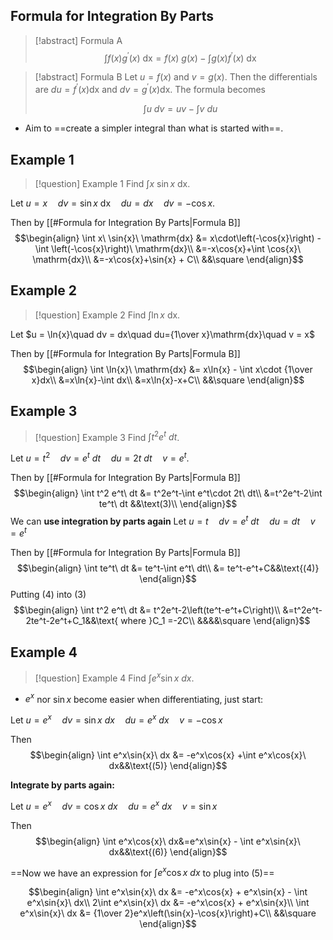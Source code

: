 ## Formula for Integration By Parts

>[!abstract] Formula A
>$$
>\int f(x)g^\prime(x)\ \mathrm{dx} = f(x)\ g(x) - \int g(x)f^\prime(x)\ \mathrm{dx}
>$$

>[!abstract] Formula B
>Let $u = f(x)$ and $v = g(x)$. Then the differentials are $du=f^\prime(x)\mathrm{dx}$ and $dv=g^\prime(x)\mathrm{dx}$. The formula becomes
>
>$$\int u\ dv = uv - \int v\ du$$

- Aim to ==create a simpler integral than what is started with==.

## Example 1

>[!question] Example 1
>Find $\int x\ \sin{x}\ \mathrm{dx}$.

Let 
$u = x\quad dv=\sin{x}\ \mathrm{dx}\quad du = dx\quad dv = -\cos{x}$.

Then by [[#Formula for Integration By Parts|Formula B]] 
$$\begin{align}
\int x\ \sin{x}\ \mathrm{dx} &= x\cdot\left(-\cos{x}\right) - \int \left(-\cos{x}\right)\ \mathrm{dx}\\
&=-x\cos{x}+\int \cos{x}\ \mathrm{dx}\\
&=-x\cos{x}+\sin{x} + C\\
&&\square
\end{align}$$



## Example 2

>[!question] Example 2
>Find $\int \ln{x}\ \mathrm{dx}$.

Let
$u = \ln{x}\quad dv = dx\quad du={1\over x}\mathrm{dx}\quad v = x$

Then by [[#Formula for Integration By Parts|Formula B]]
$$\begin{align}
\int \ln{x}\ \mathrm{dx} &= x\ln{x} - \int x\cdot {1\over x}dx\\
&=x\ln{x}-\int dx\\
&=x\ln{x}-x+C\\
&&\square
\end{align}$$
## Example 3

>[!question] Example 3
>Find $\int t^2e^t\ dt$.

Let
$u = t^2\quad dv = e^t\ dt\quad du=2t\ dt\quad v = e^t$.

Then by [[#Formula for Integration By Parts|Formula B]]
$$\begin{align}
\int t^2 e^t\ dt &= t^2e^t-\int e^t\cdot 2t\ dt\\
&=t^2e^t-2\int te^t\ dt &&\text(3)\\
\end{align}$$
We can **use integration by parts again**
Let
$u = t\quad dv=e^t\ dt\quad du=dt\quad v = e^t$

Then by [[#Formula for Integration By Parts|Formula B]]
$$\begin{align}
\int te^t\ dt &= te^t-\int e^t\ dt\\
&= te^t-e^t+C&&\text{(4)}
\end{align}$$
Putting (4) into (3)
$$\begin{align}
\int t^2 e^t\ dt &= t^2e^t-2\left(te^t-e^t+C\right)\\
&=t^2e^t-2te^t-2e^t+C_1&&\text{ where }C_1 =-2C\\
&&&&\square
\end{align}$$
## Example 4

>[!question] Example 4
>Find $\int e^x\sin{x}\ dx$.

- $e^x$ nor $\sin{x}$ become easier when differentiating, just start:


Let
$u = e^x\quad dv=\sin{x}\ dx\quad du=e^x\ dx\quad v=-\cos{x}$

Then
$$\begin{align}
\int e^x\sin{x}\ dx &= -e^x\cos{x} +\int e^x\cos{x}\ dx&&\text{(5)}
\end{align}$$


**Integrate by parts again:**

Let
$u = e^x\quad dv = \cos{x}\ dx\quad du=e^x\ dx\quad v=\sin{x}$

Then
$$\begin{align}
\int e^x\cos{x}\ dx&=e^x\sin{x} - \int e^x\sin{x}\ dx&&\text{(6)}
\end{align}$$


==Now we have an expression for $\int e^x\cos{x}\ dx$ to plug into (5)==


$$\begin{align}
\int e^x\sin{x}\ dx &= -e^x\cos{x} + e^x\sin{x} - \int e^x\sin{x}\ dx\\
2\int e^x\sin{x}\ dx &= -e^x\cos{x} + e^x\sin{x}\\
\int e^x\sin{x}\ dx &= {1\over 2}e^x\left(\sin{x}-\cos{x}\right)+C\\
&&\square
\end{align}$$
